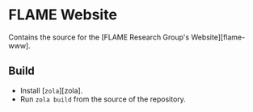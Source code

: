 # FLAME Website

Contains the source for the [FLAME Research Group's Website][flame-www].

## Build

- Install [`zola`][zola].
- Run `zola build` from the source of the repository.
